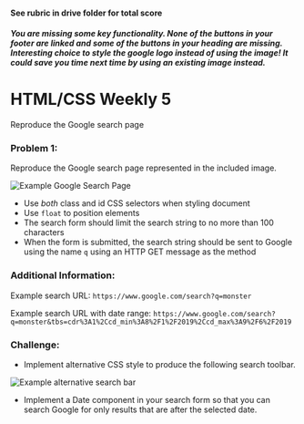 #### See rubric in drive folder for total score
##### You are missing some key functionality. None of the buttons in your footer are linked and some of the buttons in your heading are missing. Interesting choice to style the google logo instead of using the image! It could save you time next time by using an existing image instead. 
# HTML/CSS Weekly 5

Reproduce the Google search page

### Problem 1:
Reproduce the Google search page represented in the included image.

![Example Google Search Page](https://github.com/cs-fullstack-master/html-basics-weekly-5/blob/master/2019-09-06_113317.png)

* Use *both* class and id CSS selectors when styling document
* Use ```float``` to position elements
* The search form should limit the search string to no more than 100 characters
* When the form is submitted, the search string should be sent to Google using the name ```q``` using an HTTP GET message as the method


### Additional Information:
Example search URL:
```https://www.google.com/search?q=monster```

Example search URL with date range:
```https://www.google.com/search?q=monster&tbs=cdr%3A1%2Ccd_min%3A8%2F1%2F2019%2Ccd_max%3A9%2F6%2F2019```

### Challenge:
* Implement alternative CSS style to produce the following search toolbar.

![Example alternative search bar](https://github.com/cs-fullstack-master/html-basics-weekly-5/blob/master/2019-09-06_124101.png)

* Implement a Date component in your search form so that you can search Google for only results that are after the selected date.




